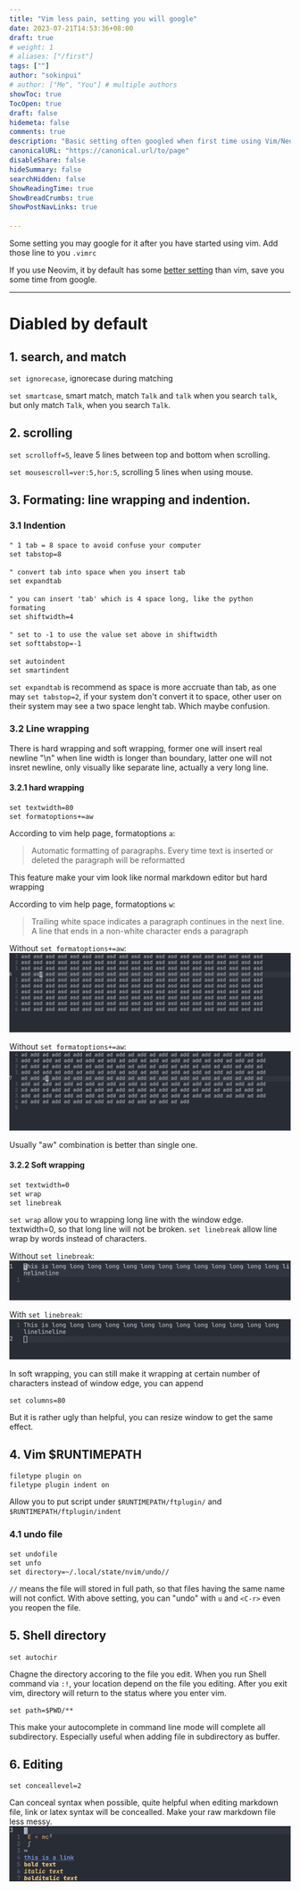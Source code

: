 ```yaml
---
title: "Vim less pain, setting you will google"
date: 2023-07-21T14:53:36+08:00
draft: true
# weight: 1
# aliases: ["/first"]
tags: [""]
author: "sokinpui"
# author: ["Me", "You"] # multiple authors
showToc: true
TocOpen: true
draft: false
hidemeta: false
comments: true
description: "Basic setting often googled when first time using Vim/Neovim"
canonicalURL: "https://canonical.url/to/page"
disableShare: false
hideSummary: false
searchHidden: false
ShowReadingTime: true
ShowBreadCrumbs: true
ShowPostNavLinks: true

---
```


Some setting you may google for it after you have started using vim. Add those line to you `.vimrc`

If you use Neovim, it by default has some [better setting](https://neovim.io/doc/user/diff.html) than vim, save you some time from google.

---

# Diabled by default
## 1. search, and match
`set ignorecase`, ignorecase during matching

`set smartcase`, smart match, match `Talk` and `talk` when you search `talk`, but only match `Talk`, when you search `Talk`.

## 2. scrolling 
`set scrolloff=5`, leave 5 lines between top and bottom when scrolling.

`set mousescroll=ver:5,hor:5`, scrolling 5 lines when using mouse.

## 3. Formating: line wrapping and indention.
### 3.1 Indention
```
" 1 tab = 8 space to avoid confuse your computer
set tabstop=8     

" convert tab into space when you insert tab
set expandtab     

" you can insert 'tab' which is 4 space long, like the python formating
set shiftwidth=4  

" set to -1 to use the value set above in shiftwidth
set softtabstop=-1

set autoindent    
set smartindent   
```
`set expandtab` is recommend as space is more accruate than tab, as one may `set tabstop=2`, if your system don't convert it to space, other user on their system may see a two space lenght tab. Which maybe confusion.

### 3.2 Line wrapping
There is hard wrapping and soft wrapping, former one will insert real newline "\n" when line width is longer than boundary, latter one will not insret newline, only visually like separate line, actually a very long line.

#### 3.2.1 hard wrapping
```
set textwidth=80
set formatoptions+=aw
```
According to vim help page, formatoptions `a`:
>	Automatic formatting of paragraphs.  Every time text is inserted or	deleted the paragraph will be reformatted

This feature make your vim look like normal markdown editor but hard wrapping


According to vim help page, formatoptions `w`:
> Trailing white space indicates a paragraph continues in the next line.	A line that ends in a non-white character ends a paragraph

Without `set formatoptions+=aw`:
![without-aw](without-aw.gif)

Without `set formatoptions+=aw`:
![with-aw](with-aw.gif)

Usually "aw" combination is better than single one.

#### 3.2.2 Soft wrapping
```
set textwidth=0
set wrap
set linebreak
```
`set wrap` allow you to wrapping long line with the window edge. textwidth=0, so that long line will not be broken. `set linebreak` allow line wrap by words instead of characters.

Without `set linebreak`:
![softwrap-without-linebreak](softwrap-without-linebreak.png)

With `set linebreak`:
![softwrap-with-linebreak](softwrap-with-linebreak.png)

In soft wrapping, you can still make it wrapping at certain number of characters instead of window edge, you can append
```
set columns=80
```
But it is rather ugly than helpful, you can resize window to get the same effect.

## 4. Vim $RUNTIMEPATH
```
filetype plugin on
filetype plugin indent on
```
Allow you to put script under `$RUNTIMEPATH/ftplugin/` and `$RUNTIMEPATH/ftplugin/indent`

### 4.1 undo file
```
set undofile
set unfo
set directory=~/.local/state/nvim/undo//
```
`//` means the file will stored in full path, so that files having the same name will not confict. With above setting, you can "undo" with `u` and `<C-r>` even you reopen the file.

## 5. Shell directory
```
set autochir
```
Chagne the directory accoring to the file you edit. When you run Shell command via `:!`, your location depend on the file you editing. After you exit vim, directory will return to the status where you enter vim.

```
set path=$PWD/**
```
This make your autocomplete in command line mode will complete all subdirectory. Especially useful when adding file in subdirectory as buffer.

## 6. Editing
```
set conceallevel=2
```
Can conceal syntax when possible, quite helpful when editing markdown file, link or latex syntax will be concealled. Make your raw markdown file less messy.
![](conceal.gif)
